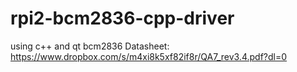 # rpi2-bcm2836-cpp-driver
using c++ and qt
bcm2836 Datasheet: https://www.dropbox.com/s/m4xi8k5xf82if8r/QA7_rev3.4.pdf?dl=0
